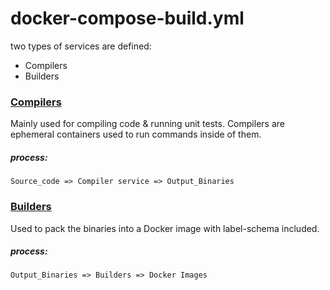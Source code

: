 docker-compose-build.yml
====

two types of services are defined:

- Compilers
- Builders


### [Compilers](./compilers.md)

Mainly used for compiling code & running unit tests. Compilers are ephemeral containers used to run commands inside of them. 

##### process:
`Source_code => Compiler service => Output_Binaries`


### [Builders](./builders.md)

Used to pack the binaries into a Docker image with label-schema included.

##### process:
`Output_Binaries => Builders => Docker Images`